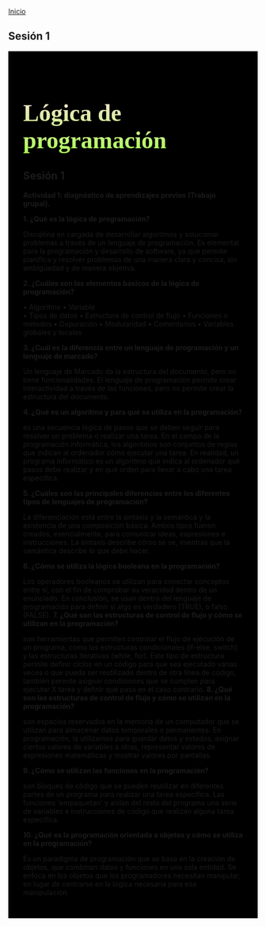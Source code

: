<!-- No borrar o modificar -->
[Inicio](./index.md)

## Sesión 1 


<!-- Su documentación aquí -->
<div style= "background-color: black; padding: 30px">

<div style="text-align: left; font-size: x-large">
<h1 style= "color: white; font-family: tahoma;  background: -webkit-linear-gradient(#F6E3CE,#ACFA58);
  -webkit-background-clip: text;
  -webkit-text-fill-color: transparent;
  color: tomato">Lógica de programación</h1>
</div>

<section >

<h2>Sesión 1</h2>



**<summary>Actividad 1: diagnóstico de aprendizajes previos (Trabajo grupal).</summary>**

**1. ¿Qué es la lógica de programación?**

Disciplina en cargada de desarrollar algoritmos y solucionar problemas a través de un lenguaje de programación. Es elemental para la programación y desarrollo de software, ya que permite planifica y resolver problemas de una manera clara y concisa, sin ambigüedad y de manera objetiva.

**2. ¿Cuáles son los elementos básicos de la lógica de programación?**

• Algoritmo
• Variable  
• Tipos de datos
• Estructura de control de flujo
• Funciones o métodos
• Depuración
• Modularidad
• Comentarios
• Variables globales y locales

**3. ¿Cuál es la diferencia entre un lenguaje de programación y un lenguaje de marcado?**

Un lenguaje de Marcado da la estructura del documento, pero no tiene funcionalidades. El lenguaje de programación permite crear interactividad a través de las funciones, pero no permite crear la estructura del documento.

**4. ¿Qué es un algoritmo y para qué se utiliza en la programación?**

es una secuencia lógica de pasos que se deben seguir para resolver un problema o realizar una tarea. En el campo de la programación informática, los algoritmos son conjuntos de reglas que indican al ordenador cómo ejecutar una tarea. En realidad, un programa informático es un algoritmo que indica al ordenador qué pasos debe realizar y en qué orden para llevar a cabo una tarea específica.

**5. ¿Cuáles son las principales diferencias entre los diferentes tipos de lenguajes de programación?**

La diferenciación está entre la sintaxis y la semántica y la existencia de una composición básica. Ambos tipos fueron creados, esencialmente, para comunicar ideas, expresiones e instrucciones. La sintaxis describe cómo se ve, mientras que la semántica describe lo que debe hacer.

**6. ¿Cómo se utiliza la lógica booleana en la programación?**

Los operadores booleanos se utilizan para conectar conceptos entre sí, con el fin de comprobar su veracidad dentro de un enunciado. En conclusión, se usan dentro del lenguaje de programación para definir si algo es verdadero (TRUE), o falso (FALSE).
**7. ¿Qué son las estructuras de control de flujo y cómo se utilizan en la programación?**

son herramientas que permiten controlar el flujo de ejecución de un programa, como las estructuras condicionales (if-else, switch) y las estructuras iterativas (while, for). Este tipo de estructura permite definir ciclos en un código para que sea ejecutado varias veces o que pueda ser reutilizado dentro de otra línea de código, también permite asignar condiciones que se cumplen para ejecutar X tarea y definir que pasa en el caso contrario.
**8. ¿Qué son las estructuras de control de flujo y cómo se utilizan en la programación?**

son espacios reservados en la memoria de un computador que se utilizan para almacenar datos temporales o permanentes. En programación, la utilizamos para guardar datos y estados, asignar ciertos valores de variables a otras, representar valores de expresiones matemáticas y mostrar valores por pantallas.

**9. ¿Cómo se utilizan las funciones en la programación?**

son bloques de código que se pueden reutilizar en diferentes partes de un programa para realizar una tarea específica. Las funciones 'empaquetan' y aíslan del resto del programa una serie de variables e instrucciones de código que realizan alguna tarea específica.

**10.  ¿Qué es la programación orientada a objetos y cómo se utiliza en la programación?**

Es un paradigma de programación que se basa en la creación de objetos, que combinan datos y funciones en una sola entidad. Se enfoca en los objetos que los programadores necesitan manipular, en lugar de centrarse en la lógica necesaria para esa manipulación.

</section>


</div>





